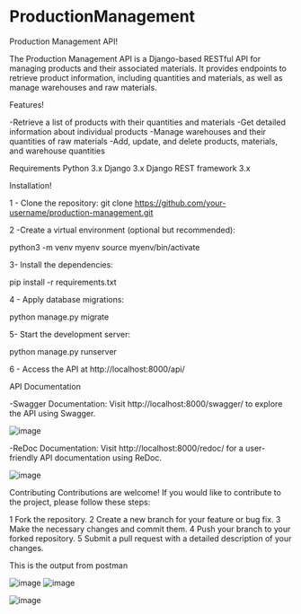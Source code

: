# ProductionManagement


Production Management API!

The Production Management API is a Django-based RESTful API for managing products and their associated materials. 
It provides endpoints to retrieve product information, including quantities and materials, 
as well as manage warehouses and raw materials.

Features!

-Retrieve a list of products with their quantities and materials
-Get detailed information about individual products
-Manage warehouses and their quantities of raw materials
-Add, update, and delete products, materials, and warehouse quantities

Requirements
Python 3.x
Django 3.x
Django REST framework 3.x

Installation!

1 - Clone the repository:
git clone https://github.com/your-username/production-management.git

2 -Create a virtual environment (optional but recommended):

python3 -m venv myenv
source myenv/bin/activate

3- Install the dependencies:

pip install -r requirements.txt

4 - Apply database migrations:

python manage.py migrate

5- Start the development server:

python manage.py runserver

6 - Access the API at http://localhost:8000/api/



API Documentation

-Swagger Documentation: Visit http://localhost:8000/swagger/ to explore the API using Swagger.

![image](https://github.com/mukhammadjamshed/ProductionManagement/assets/110180732/a101bad2-6972-4656-8680-c4ff19c8cd37)

-ReDoc Documentation: Visit http://localhost:8000/redoc/ for a user-friendly API documentation using ReDoc.

![image](https://github.com/mukhammadjamshed/ProductionManagement/assets/110180732/bfb675f1-7501-4a35-9cd0-91991233c522)


Contributing
Contributions are welcome! If you would like to contribute to the project, please follow these steps:

1 Fork the repository.
2 Create a new branch for your feature or bug fix.
3 Make the necessary changes and commit them.
4 Push your branch to your forked repository.
5 Submit a pull request with a detailed description of your changes.



This is the output from postman

![image](https://github.com/mukhammadjamshed/ProductionManagement/assets/110180732/8e68767f-b4f1-48cc-a017-3ad5e51b90c3)
![image](https://github.com/mukhammadjamshed/ProductionManagement/assets/110180732/c550a5f7-0ce2-45e3-9f98-942266de8813)

![image](https://github.com/mukhammadjamshed/ProductionManagement/assets/110180732/9ce919a40dd3ad5f357c3d5a6481f3d5)



